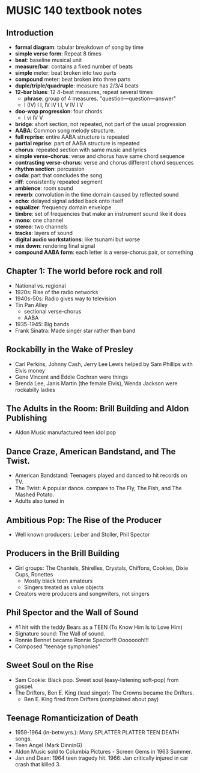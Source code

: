 # MUSIC 140 textbook notes

## Introduction

- **formal diagram**: tabular breakdown of song by time
- **simple verse form**: Repeat 8 times
- **beat**: baseline musical unit
- **measure/bar**: contains a fixed number of beats
- **simple** meter: beat broken into two parts
- **compound** meter: beat broken into three parts
- **duple/triple/quadruple**: measure has 2/3/4 beats
- **12-bar blues**: 12 4-beat measures, repeat several times
  - **phrase**: group of 4 measures. "question—question—answer"
  - I (IV) I I, IV IV I I, V IV I V
- **doo-wop progression**: four chords
  - I vi IV V
- **bridge**: short section, not repeated, not part of the usual progression
- **AABA**: Common song melody structure.
- **full reprise**: entire AABA structure is repeated
- **partial reprise**: part of AABA structure is repeated
- **chorus**: repeated section with same music and lyrics
- **simple verse-chorus**: verse and chorus have same chord sequence
- **contrasting verse-chorus**: verse and chorus different chord sequences
- **rhythm section**: percussion
- **coda**: part that concludes the song
- **riff**: consistently repeated segment 
- **ambience**: room sound
- **reverb**: convolution in the time domain caused by reflected sound
- **echo**: delayed signal added back onto itself
- **equalizer**: frequency domain envelope
- **timbre**: set of frequencies that make an instrument sound like it does
- **mono**: one channel
- **stereo**: two channels
- **tracks**: layers of sound
- **digital audio workstations**: like tsunami but worse
- **mix down**: rendering final signal
- **compound AABA form**: each letter is a verse-chorus pair, or something

## Chapter 1: The world before rock and roll

- National vs. regional
- 1920s: Rise of the radio networks
- 1940s-50s: Radio gives way to television
- Tin Pan Alley
  - sectional verse-chorus
  - AABA
- 1935-1945: Big bands
- Frank Sinatra: Made singer star rather than band

## Rockabilly in the Wake of Presley

- Carl Perkins, Johnny Cash, Jerry Lee Lewis helped by Sam Phillips with Elvis money
- Gene Vincent and Eddie Cochran were things
- Brenda Lee, Janis Martin (the female Elvis), Wenda Jackson were rockabilly ladies

## The Adults in the Room: Brill Building and Aldon Publishing

- Aldon Music manufactured teen idol pop

## Dance Craze, American Bandstand, and The Twist.

- American Bandstand: Teenagers played and danced to hit records on TV.
- The Twist: A popular dance. compare to The Fly, The Fish, and The Mashed Potato.
- Adults also tuned in

## Ambitious Pop: The Rise of the Producer

- Well known producers: Leiber and Stoller, Phil Spector

## Producers in the Brill Building

- Girl groups: The Chantels, Shirelles, Crystals, Chiffons, Cookies, Dixie Cups, Ronettes
  - Mostly black teen amateurs
  - Singers treated as value objects
- Creators were producers and songwriters, not singers

## Phil Spector and the Wall of Sound

- #1 hit with the teddy Bears as a TEEN (To Know Him Is to Love Him)
- Signature sound: The Wall of sound.
- Ronnie Bennet became Ronnie Spector!!! Oooooooh!!!
- Composed "teenage symphonies"

## Sweet Soul on the Rise

- Sam Cookie: Black pop. Sweet soul (easy-listening soft-pop) from gospel.
- The Drifters, Ben E. King (lead singer): The Crowns became the Drifters.
  - Ben E. King fired from Drifters (complained about pay)

## Teenage Romanticization of Death

- 1959-1964 (in-betw.yrs.): Many SPLATTER PLATTER TEEN DEATH songs.
- Teen Angel (Mark DinninG)
- Aldon Music sold to Columbia Pictures - Screen Gems in 1963 Summer.
- Jan and Dean: 1964 teen tragedy hit. 1966: Jan critically injured in car crash that killed 3.
